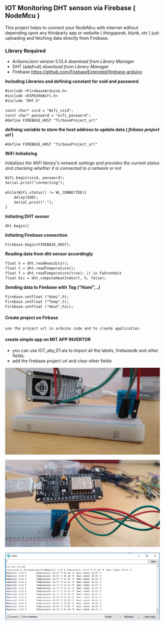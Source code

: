 ## IOT Monitoring DHT senson via Firebase ( NodeMcu )
This project helps to connect your NodeMcu with internet without depending upon any thirdparty app or website ( _thingspeak, blynk, etc_ )
just uploading and fetching data directly from Firebase.

### Library Required
- ArduinoJson version 5.13.4  _download from Library Manager_
- DHT (adafruit)	_download from Library Manager_
- Firebase 	https://github.com/FirebaseExtended/firebase-arduino

**Including Libraries and defining constant for ssid and password.**
```
#include <FirebaseArduino.h>
#include <ESP8266WiFi.h>
#include "DHT.h"

const char* ssid = "Wifi_ssid";
const char* password = "wifi_password";
#define FIREBASE_HOST "firbaseProject_url"
```

**defining variable to store the host address to update data ( _firbase project url_ )**
```
#define FIREBASE_HOST "firbaseProject_url"
```

**WiFi Initializing**

_Initializes the WiFi library's network settings and provides the current status and checking whether it is connected to a network or not_
```
WiFi.begin(ssid, password);
Serial.print("connecting");

while(WiFi.status() != WL_CONNECTED){
	delay(500);
	Serial.print(".");
}
```


**Initiating DHT sensor**
```
dht.begin()
```

**Initiating Firebase connection**
```
Firebase.begin(FIREBASE_HOST);
```

**Reading data from dht sensor accordingly**
```
float h = dht.readHumidity();
float t = dht.readTemperature();
float f = dht.readTemperature(true); // in Fahrenheit
float hic = dht.computeHeatIndex(t, h, false);
```

**Sending data to Firebase with _Tag ("Humi",..)_**
```
Firebase.setFloat ("Humi",h);
Firebase.setFloat ("Temp",t);
Firebase.setFloat ("Heat",hic);
```

#### Create project on **Firbase**
	use the project url in arduino code and to create application.
	
#### create simple app on **MIT APP INVERTOR**
- you can use IOT_aby_01.aia to import all the labels, firebasedb and other fields.
- add the firebase project url and clear other fields	


![Screenshot](https://github.com/Ronney31/IOT/blob/master/Firebase_DHT_monitoring/App/Res/pic2.JPEG)

![Screenshot](https://github.com/Ronney31/IOT/blob/master/Firebase_DHT_monitoring/App/Res/pic1.JPEG)

![Screenshot](https://github.com/Ronney31/IOT/blob/master/Firebase_DHT_monitoring/App/Res/serialMonitoring.png)

